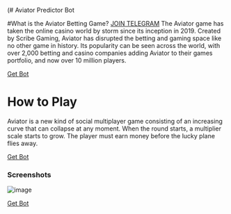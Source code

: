 (# Aviator Predictor Bot

#What is the Aviator Betting Game?
[JOIN TELEGRAM](https://t.me/AviatorProHackApp)
The Aviator game has taken the online casino world by storm since its inception in 2019.
Created by Scribe Gaming, Aviator has disrupted the betting and gaming space like no other game in history. 
Its popularity can be seen across the world, with over 2,000 betting and casino companies adding Aviator to their games portfolio, 
and now over 10 million players.

[Get Bot](https://t.me/AviatorProHackApp)

# How to Play
Aviator is a new kind of social multiplayer game consisting of an increasing curve that can collapse at any moment.
When the round starts, a multiplier scale starts to grow. The player must earn money before the lucky plane flies away.


[Get Bot](https://t.me/AviatorProHackApp)

### Screenshots

![image](https://github.com/AviatorBot/Aviator/assets/174831792/1cf1ea2d-0a5f-4ae1-8cc7-28f1046a3c41)


[Get Bot](https://t.me/AviatorProHackApp)

